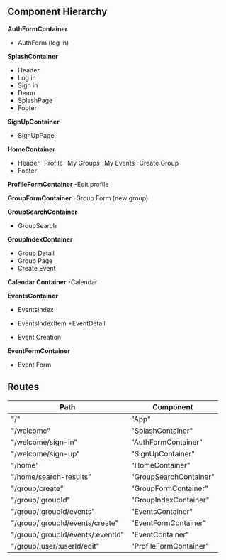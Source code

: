 ## Component Hierarchy

**AuthFormContainer**
 - AuthForm (log in)

**SplashContainer**
 - Header
  - Log in
  - Sign in
  - Demo
 - SplashPage
 - Footer

**SignUpContainer**
- SignUpPage

**HomeContainer**
- Header
  -Profile
  -My Groups
  -My Events
  -Create Group
- Footer

**ProfileFormContainer**
-Edit profile

**GroupFormContainer**
-Group Form (new group)

**GroupSearchContainer**
  + GroupSearch

**GroupIndexContainer**
 - Group Detail
  - Group Page
  - Create Event

**Calendar Container**
  -Calendar

**EventsContainer**
 - EventsIndex
  + EventsIndexItem
    +EventDetail
- Event Creation

**EventFormContainer**
- Event Form

## Routes

|Path   | Component   |
|-------|-------------|
|"/"    | "App"       |
| "/welcome" | "SplashContainer" |
| "/welcome/sign-in" | "AuthFormContainer" |
| "/welcome/sign-up" | "SignUpContainer" |
| "/home" | "HomeContainer" |
| "/home/search-results" | "GroupSearchContainer"
| "/group/create" | "GroupFormContainer" |
| "/group/:groupId" | "GroupIndexContainer" |
| "/group/:groupId/events" | "EventsContainer" |
| "/group/:groupId/events/create" | "EventFormContainer" |
| "/group/:groupId/events/:eventId" | "EventContainer" |
| "/group/:user/:userId/edit" | "ProfileFormContainer" |
